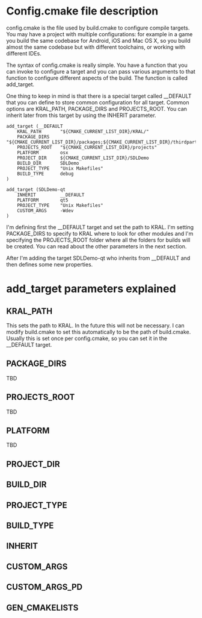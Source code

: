 # Config.cmake file description

config.cmake is the file used by build.cmake to configure compile targets. You may have
a project with multiple configurations: for example in a game you build the same codebase
for Android, iOS and Mac OS X, so you build almost the same codebase but with different
toolchains, or working with different IDEs.

The syntax of config.cmake is really simple. You have a function that you can invoke to
configure a target and you can pass various arguments to that function to configure
different aspects of the build. The function is called add_target.

One thing to keep in mind is that there is a special target called __DEFAULT that you 
can define to store common configuration for all target. Common options are KRAL_PATH,
PACKAGE_DIRS and PROJECTS_ROOT. You can inherit later from this target by using the
INHERIT parameter.

    add_target (__DEFAULT
        KRAL_PATH       "${CMAKE_CURRENT_LIST_DIR}/KRAL/" 
        PACKAGE_DIRS    "${CMAKE_CURRENT_LIST_DIR}/packages;${CMAKE_CURRENT_LIST_DIR}/thirdparty"  
        PROJECTS_ROOT   "${CMAKE_CURRENT_LIST_DIR}/projects"
        PLATFORM        osx
        PROJECT_DIR     ${CMAKE_CURRENT_LIST_DIR}/SDLDemo
        BUILD_DIR       SDLDemo
        PROJECT_TYPE    "Unix Makefiles"
        BUILD_TYPE      debug
    )
    
    add_target (SDLDemo-qt
        INHERIT         __DEFAULT
        PLATFORM        qt5
        PROJECT_TYPE    "Unix Makefiles"
        CUSTOM_ARGS     -Wdev
    )

I'm defining first the __DEFAULT target and set the path to KRAL. I'm setting PACKAGE_DIRS
to specify to KRAL where to look for other modules and I'm specifying the PROJECTS_ROOT
folder where all the folders for builds will be created. You can read about the other
parameters in the next section.

After I'm adding the target SDLDemo-qt who inherits from __DEFAULT and then defines
some new properties.

# add_target parameters explained

## KRAL_PATH

This sets the path to KRAL. In the future this will not be necessary. I can modify
build.cmake to set this automatically to be the path of build.cmake. Usually this
is set once per config.cmake, so you can set it in the __DEFAULT target.

## PACKAGE_DIRS

TBD

## PROJECTS_ROOT

TBD

## PLATFORM

TBD

## PROJECT_DIR 

## BUILD_DIR

## PROJECT_TYPE

## BUILD_TYPE

## INHERIT

## CUSTOM_ARGS

## CUSTOM_ARGS_PD

## GEN_CMAKELISTS
